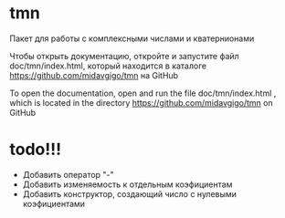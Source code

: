 # tmn
Пакет для работы с комплексными числами и кватернионами

Чтобы открыть документацию, откройте и запустите файл doc/tmn/index.html, который находится в каталоге https://github.com/midavgigo/tmn на GitHub

To open the documentation, open and run the file doc/tmn/index.html , which is located in the directory https://github.com/midavgigo/tmn on GitHub

# todo!!!
* Добавить оператор "-"
* Добавить изменяемость к отдельным коэфициентам
* Добавить конструктор, создающий число с нулевыми коэфициентами
